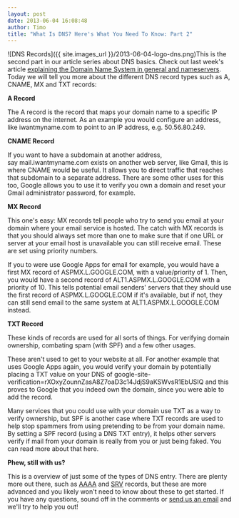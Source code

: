 ```yaml
---
layout: post
date: 2013-06-04 16:08:48
author: Timo
title: "What Is DNS? Here's What You Need To Know: Part 2"
---
```


![DNS Records]({{ site.images_url }}/2013-06-04-logo-dns.png)This is the second part in our article series about DNS basics. Check out last week's article [explaining the Domain Name System in general and nameservers](https://iwantmyname.com/blog/2013/05/what-is-dns-how-do-i-use-it-heres-what-you-need-to-know.html). Today we will tell you more about the different DNS record types such as A, CNAME, MX and TXT records:

**A Record**

The A record is the record that maps your domain name to a specific IP address on the internet. As an example you would configure an address, like iwantmyname.com to point to an IP address, e.g. 50.56.80.249.

**CNAME Record**

If you want to have a subdomain at another address, say mail.iwantmyname.com exists on another web server, like Gmail, this is where CNAME would be useful. It allows you to direct traffic that reaches that subdomain to a separate address. There are some other uses for this too, Google allows you to use it to verify you own a domain and reset your Gmail administrator password, for example.

**MX Record**

This one's easy: MX records tell people who try to send you email at your domain where your email service is hosted. The catch with MX records is that you should always set more than one to make sure that if one URL or server at your email host is unavailable you can still receive email. These are set using priority numbers. 

If you to were use Google Apps for email for example, you would have a first MX record of ASPMX.L.GOOGLE.COM, with a value/priority of 1. Then, you would have a second record of ALT1.ASPMX.L.GOOGLE.COM with a priority of 10. This tells potential email senders' servers that they should use the first record of ASPMX.L.GOOGLE.COM if it's available, but if not, they can still send email to the same system at ALT1.ASPMX.L.GOOGLE.COM instead.

**TXT Record**

These kinds of records are used for all sorts of things. For verifying domain ownership, combating spam (with SPF) and a few other usages. 

These aren't used to get to your website at all. For another example that uses Google Apps again, you would verify your domain by potentially placing a TXT value on your DNS of google-site-verification=rXOxyZounnZasA8Z7oaD3c14JdjS9aKSWvsR1EbUSIQ and this proves to Google that you indeed own the domain, since you were able to add the record. 

Many services that you could use with your domain use TXT as a way to verify ownership, but SPF is another case where TXT records are used to help stop spammers from using pretending to be from your domain name. By setting a SPF record (using a DNS TXT entry), it helps other servers verify if mail from your domain is really from you or just being faked. You can read more about that here.

**Phew, still with us?**

This is a overview of just some of the types of DNS entry. There are plenty more out there, such as [AAAA](http://en.wikipedia.org/wiki/AAAA_record#IPv6_in_the_Domain_Name_System) and [SRV](http://en.wikipedia.org/wiki/SRV_record) records, but these are more advanced and you likely won't need to know about these to get started. If you have any questions, sound off in the comments or [send us an email](http://iwantmyname.com/support) and we'll try to help you out!
